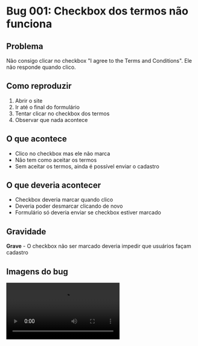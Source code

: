 # Bug 001: Checkbox dos termos não funciona

## Problema
Não consigo clicar no checkbox "I agree to the Terms and Conditions". Ele não responde quando clico.

## Como reproduzir
1. Abrir o site
2. Ir até o final do formulário
3. Tentar clicar no checkbox dos termos
4. Observar que nada acontece

## O que acontece
- Clico no checkbox mas ele não marca
- Não tem como aceitar os termos
- Sem aceitar os termos, ainda é possível enviar o cadastro

## O que deveria acontecer
- Checkbox deveria marcar quando clico
- Deveria poder desmarcar clicando de novo
- Formulário só deveria enviar se checkbox estiver marcado

## Gravidade
**Grave** - O checkbox não ser marcado deveria impedir que usuários façam cadastro

## Imagens do bug
![Checkbox não funciona](../Imagens/bug-checkbox.mp4)

